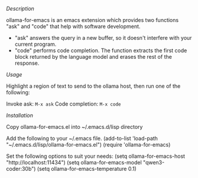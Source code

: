 
*Description*

ollama-for-emacs is an emacs extension which provides two functions "ask" and "code" that help with software development.

* "ask" answers the query in a new buffer, so it doesn't interfere with your current program.
* "code" performs code completion. The function extracts the first code block returned by the language model and erases the rest of the response.

*Usage*

Highlight a region of text to send to the ollama host, then run one of the following:

  Invoke ask: `M-x ask`
  Code completion: `M-x code`

*Installation*

Copy ollama-for-emacs.el into ~/.emacs.d/lisp directory

Add the following to your ~/.emacs file.
  (add-to-list 'load-path "~/.emacs.d/lisp/ollama-for-emacs.el")
  (require 'ollama-for-emacs)

Set the following options to suit your needs:
  (setq ollama-for-emacs-host "http://localhost:11434")
  (setq ollama-for-emacs-model "qwen3-coder:30b")
  (setq ollama-for-emacs-temperature 0.1)
